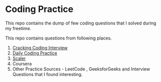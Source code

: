 # Coding Practice

This repo contains the dump of few coding questions that I solved during my freetime. 

This repo contains questions from following places.  

1. [Cracking Coding Interview](https://www.crackingthecodinginterview.com/)
2. [Daily Coding Practice](https://www.dailycodingproblem.com/)
3. [Scaler](https://www.scaler.com/)
4. Coursera
5. Other Practice Sources - LeetCode , GeeksforGeeks and Interview Questions that I found interesting. 
